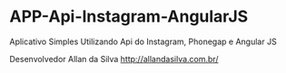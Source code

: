 APP-Api-Instagram-AngularJS
===========================


Aplicativo Simples Utilizando Api do Instagram, Phonegap e Angular JS

Desenvolvedor Allan da Silva
http://allandasilva.com.br/
